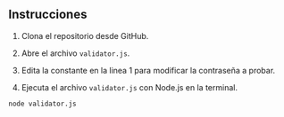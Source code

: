 ## Instrucciones

1. Clona el repositorio desde GitHub.

2. Abre el archivo `validator.js`.

3. Edita la constante en la linea 1 para modificar la contraseña a probar.

4. Ejecuta el archivo `validator.js` con Node.js en la terminal.

```bash
node validator.js
